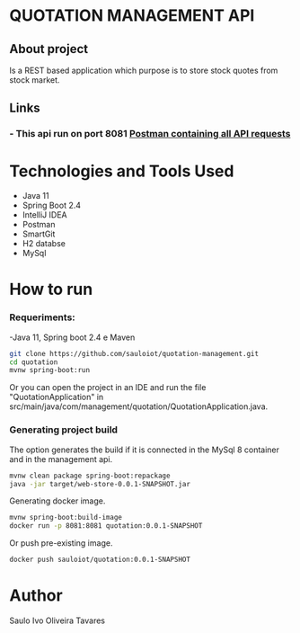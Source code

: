 # QUOTATION MANAGEMENT API


## About project
  Is a REST based application which purpose is to store stock quotes from stock market.
 
 ## Links
 ### - This api run on port 8081 [Postman containing all API requests](https://documenter.getpostman.com/view/5414747/Tzedi587)
  
 # Technologies and Tools Used
 - Java 11  
 - Spring Boot 2.4
 - IntelliJ IDEA
 - Postman
 - SmartGit
 - H2 databse
 - MySql
 
 # How to run 
 ### Requeriments:
 -Java 11, Spring boot 2.4 e Maven
 
 ```sh
git clone https://github.com/sauloiot/quotation-management.git 
cd quotation
mvnw spring-boot:run
```
 Or you can open the project in an IDE and run the file "QuotationApplication" in src/main/java/com/management/quotation/QuotationApplication.java.

 ### Generating project build
 The option generates the build if it is connected in the MySql 8 container and in the management api.
  ```sh
 mvnw clean package spring-boot:repackage
 java -jar target/web-store-0.0.1-SNAPSHOT.jar
```
Generating docker image.
  ```sh
 mvnw spring-boot:build-image
 docker run -p 8081:8081 quotation:0.0.1-SNAPSHOT
```
Or push pre-existing image.
  ```sh
docker push sauloiot/quotation:0.0.1-SNAPSHOT
```

 # Author
 Saulo Ivo Oliveira Tavares
 
